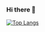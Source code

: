 ### Hi there 👋


[![Top Langs](https://github-readme-stats.vercel.app/api/top-langs/?username=adrian83&layout=compact&exclude_repo=adrian83.github.io)](https://github.com/anuraghazra/github-readme-stats)


<!--
**adrian83/adrian83** is a ✨ _special_ ✨ repository because its `README.md` (this file) appears on your GitHub profile.

Here are some ideas to get you started:

- 🔭 I’m currently working on ...
- 🌱 I’m currently learning ...
- 👯 I’m looking to collaborate on ...
- 🤔 I’m looking for help with ...
- 💬 Ask me about ...
- 📫 How to reach me: ...
- 😄 Pronouns: ...
- ⚡ Fun fact: ...
-->
